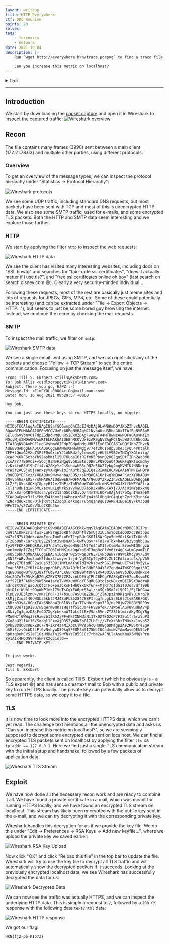 ```yaml
---
layout: writeup
title: HTTP Everywhere
ctf: DDC Reunion
points: 20
solves: 
tags: 
    - forensics
    - network
date: 2021-10-04
description: |-
    Run `wget http://everywhere.hkn/trace.pcapng` to find a trace file with lots of unencrypted traffic.
    
    Can you increase this metric on localhost?
---
```

<details> 
    <summary>tl;dr</summary>
    Inspect SMTP packets to find an e-mail sharing a key pair to run HTTPS locally.
    Use the private key to decrypt HTTPS data sent over localhost.
    Flag is in the decrypted HTTP response data.
</details>

***

## Introduction

We start by downloading the [packet capture](/assets/CTFs/2021/DDC-Reunion/trace.pcapng) and open it in Wireshark to inspect the captured traffic:
![Wireshark overview](/assets/CTFs/2021/DDC-Reunion/wireshark-overview.png)

## Recon

The file contains many frames (3990) sent between a main client (172.21.78.63) and multiple other parties, using different protocols.

### Overview

To get an overview of the message types, we can inspect the protocol hierarchy under "Statistics -> Protocol Hierarchy":

![Wireshark protocols](/assets/CTFs/2021/DDC-Reunion/wireshark-protocols.png)

We see some UDP traffic, including standard DNS requests, but most packets have been sent with TCP and most of this is unencrypted HTTP data. We also see some SMTP traffic, used for e-mails, and some encrypted TLS packets. Both the HTTP and SMTP data seem interesting and we explore those further.

### HTTP

We start by applying the filter `http` to inspect the web requests:

![Wireshark HTTP data](/assets/CTFs/2021/DDC-Reunion/wireshark-http.png)

We see the client has visited many interesting websites, including docs on "SSL howto" and searches for "fair-trade ssl certificates", "does it actually matter if i use tls?", and "free ssl certificates online oh boy" (last search on search.disney.com :smile:). Clearly a very security-minded individual...

Following these requests, most of the rest are basically just meme sites and lots of requests for JPEGs, GIFs, MP4, etc. Some of these could potentially be interesting (and can be extracted under "File -> Export Objects -> HTTP..."), but seems to just be some bored guy browsing the internet. Instead, we continue the recon by checking the mail requests.

### SMTP

To inspect the mail traffic, we filter on `smtp`:

![Wireshark SMTP data](/assets/CTFs/2021/DDC-Reunion/wireshark-smtp.png)

We see a single email sent using SMTP, and we can right-click any of the packets and choose "Follow -> TCP Stream" to see the entire communication. Focusing on just the message itself, we have:

    From: Till S. Eksbert <tills@eksbert.com>
    To: Bob Allis <usdlxoropgytikkivl@ianvvn.com>
    Subject: There you go, EZPZ :-)
    Message-Id: <E1mFY0L-00004c-On@mail.man.com>
    Date: Mon, 16 Aug 2021 08:29:57 +0000

    Hey Bob,

    You can just use these keys to run HTTPS locally, no biggie:

    -----BEGIN CERTIFICATE-----
    MIIDbTCCAlWgAwIBAgIUSafSO6wmpOhCZdEJNzDAj9L+WB8wDQYJKoZIhvcNAQEL
    BQAwRTELMAkGA1UEBhMCQVUxEzARBgNVBAgMClNvbWUtU3RhdGUxITAfBgNVBAoM
    GEludGVybmV0IFdpZGdpdHMgUHR5IEx0ZDAgFw0yMTA4MTUwNzAwNDFaGA8yMTIx
    MDcyMjA3MDA0MVowRTELMAkGA1UEBhMCQVUxEzARBgNVBAgMClNvbWUtU3RhdGUx
    ITAfBgNVBAoMGEludGVybmV0IFdpZGdpdHMgUHR5IEx0ZDCCASIwDQYJKoZIhvcN
    AQEBBQADggEPADCCAQoCggEBAMas0MHwkMgg977ef20CI6QpyuKe3CyQu4VKtalk
    ZEF+fQnaG2VXqZSPfFQuGxinYJ1ANRdzfyfemmzDjvHU3tV9B2eTNZqYXGtoiig/
    OcWdPX6kFScYoYh9JasbKjl15U7OUqe1OtR2fmK5PbynQ2H8JquSDtTIRn2Wq3dU
    yxoArr7TB9VCi+v5Ocj9ZNvHiHgq9vbKiBtsJDBPLP08QoWQ4Qo6RFq8RTucmdhy
    /zKx4fnR3U19h7fi4zW28KyYzCsSuh4whBSeDNZq56WZ7ykgJmqMVMIKlNNDoigc
    wrW5r2ACSjw0jeanxzyVXHqKvioIrAuYbJqZOIQaZRIKmE8CAwEAAaNTMFEwHQYD
    VR0OBBYEFKyzXYUDAOUv9Nyvahha/EO5//skMB8GA1UdIwQYMBaAFKyzXYUDAOUv
    9Nyvahha/EO5//skMA8GA1UdEwEB/wQFMAMBAf8wDQYJKoZIhvcNAQELBQADggEB
    ALZ/EjOkssUOXqI8pcyRI2ezTHPjzThBY0oWZ4OGmUrdMSzHDWXJXffbWFYAFtia
    7KT1n8dHiq1wF6MLxsxvLKLgMrkSsVyXwD37aSDJxWbNGCAXj/J/AjUiMYpBxxmQ
    L7JnxSzrQXBTNBJss4/p0Y213hQ5CiKDivO/44mTNiUOPoOAjA4tFbXgnT4n8eEM
    5CWo9wGpwr3i1sYbKd341Kmm2joAMpraz64Rjn4t6l8HqUrO4qLghZyrHX9insXa
    hZNoFdd6kCmOFOjkjRmY3tZ2cqOTd4ksqJT8bmqzn8q6zDAR8H1E0e18V/kV3bQd
    MPeT7b/yEZwOsV3Lq7KDL4A=
    -----END CERTIFICATE-----


    -----BEGIN PRIVATE KEY-----
    MIIEvwIBADANBgkqhkiG9w0BAQEFAASCBKkwggSlAgEAAoIBAQDGrNDB8JDIIPe+
    3n9tAiOkKcrintwskLuFSrWpZGRBfn0J2htlV6mUj3xULhsYp2CdQDUXc38n3pps
    w47x1N7VfQdnkzWamFxraIooPznFnT1+pBUnGKGIfSWrGyo5deVOzlKntTrUdn5i
    uT28p0Nh/Carkg7UyEZ9lqt3VMsaAK6+0wfVQovr+TnI/WTbx4h4Kvb2yogbbCQw
    Tyz9PEKFkOEKOkRavEU7nJnYcv8yseH50d1NfYe34uM1tvCsmMwrEroeMIQUngzW
    auelme8pICZqjFTCCpTTQ6IoHMK1ua9gAko8NI3mp8c8lVx6ir4qCKwLmGyamTiE
    GmUSCphPAgMBAAECggEBAJnIGq6Drw25twqe3rNZ/IyNbOWNYY99WCkMcyDy/EdV
    ySNfF+WRvUmo5uuh5Idox3fwwyer1rjdrVqS5Ip74yAM7zZU1CEd3iuld4s/pVA5
    LehgyZ7BigdEF2wiUsS3ZQ9i1MfLmAXs0ldIW2kzbwzhSG11WNWLUETV41My5yLw
    FmAu55P3s7YRltXJpzppcDkPyU5Ja7Qfbf9nSHhE604Y5V7enNo4TWKF9Rgoi30I
    zq68OnsgwUfyUgJ8Yff6bSVJrLKGuPkxN99ht8F81Ry40Qi6EaeVVb3bQDOdRxc4
    Mmc2G7o7k95sKqBZGqKZEYX7E7ZPJvcnLDEYqTPhC8ECgYEA8XpDY+07ubRsvmFK
    4rf97IBfFAKkoPHW5heA1afeTVVVXuWVFdYF6QRUS3to1scNB+cmBIIk9X3WdrWD
    adro8Xt9BjWaoUcQtCTFo+paJCKsH1HhQYKGKf6n++MjRT7q1dG1T0JoavdfT99b
    ghtD1rfWUhlt9DxWNPJmk17VcTsCgYEA0p+S3wl/snSQk0Sm2xl9QI1/FjIbCGaw
    zlpDVyJE3lznO+/mKYIP6F+37+bsLu7ASUKeZZNLBjZlmJpziNDRIqvBYB10rq7R
    XkMjjZiq3f4GoWQbs5kbtJMJ4BaPLS528478BPIrqqfnpgL5r8LGlJtvEAR6/G8l
    kNR+b33yA/0CgYEAk6Nh8oWIH6lNVzTa+TTvHhr6hpx7FR/nePRjw72H8BY9RPDv
    LtOU93u7Ig9I8Q/wSqWrm9QKTsHqTtf5ic3a4FHVBefeK77sWoelAuv0wuUkAV4p
    b8kiyCg3gozD8sFeCO7XgKckeknWT1pLc4fB+VSax8VecZY2StbtmirAKyMCgYBg
    PMuGH7f6WWqJ789xwzbI3R5ZjPFvKETXNMUaNi1TkQ2TBG2dP7F3Eu1fr5rxYuP3
    VXo8nU2lfAt16/Soagl1FxeXjD35ZyWBNZo0I7LHFj//VFeX+3h+TMUxX/1xvo5Z
    gVbEB8dOBcRBxZBC7/N+iXr4zaNIXpzCjWVsGhcQHQKBgQDMagp2As2KBSXreEgA
    uAMiEzzsGxbD5LPt6vNvhywD3Qkq5FE8M3m3I75NLIUOadmoNzYAmMwvqDEk54vF
    6p0zq8nMCVSIeC1OzHMBeTn19NfNsYE05S1Cc7rba2wAENLlaAsuKmuX3MMQYPrn
    8y1Aix4HDUGVPFakPrKXq31olQ==
    -----END PRIVATE KEY-----


    It just works. 

    Best regards,
    Till S. Eksbert

So apparently, the client is called Till S. Eksbert (which he obviously is - a TLS expert :smile:) and has sent a cleartext mail to Bob with a public and private key to run HTTPS locally. The private key can potentially allow us to decrypt some HTTPS data, so we copy it to a file.

### TLS

It is now time to look more into the encrypted HTTPS data, which we can't yet read. The challenge text mentions all the unencrypted data and asks us "Can you increase this metric on localhost?", so we are seemingly supposed to decrypt some encrypted data sent on localhost. We can find all encrypted TLS packets sent on localhost by applying the filter `tls && ip.addr == 127.0.0.1`. Here we find just a single TLS communication stream with the initial setup and handshake, followed by a few packets of application data:

![Wireshark TLS Stream](/assets/CTFs/2021/DDC-Reunion/wireshark-tls.png)

## Exploit

We have now done all the necessary recon work and are ready to combine it all. We have found a private certificate in a mail, which was meant for running HTTPS locally, and we have found an encrypted TLS stream on localhost. This stream has likely been encrypted with the public key sent in the e-mail, and we can try decrypting it with the corresponding private key.

Wireshark handles this decryption for us if we provide the key file. We do this under "Edit -> Preferences -> RSA Keys -> Add new keyfile...", where we upload the private key we saved earlier:

![Wireshark RSA Key Upload](/assets/CTFs/2021/DDC-Reunion/wireshark-key.png)

Now click "OK" and click "Reload this file" in the top bar to update the file. Wireshark will try to use the key file to decrypt all TLS traffic and will automatically show the decrypted packets if it succeeds. Looking at the previously encrypted localhost data, we see Wireshark has successfully decrypted the data for us:

![Wireshark Decrypted Data](/assets/CTFs/2021/DDC-Reunion/wireshark-decrypted.png)

We can now see the traffic was actually HTTPS, and we can inspect the underlying HTTP data. This is simply a request to `/`, followed by a `200 OK` response with the following data `text/html` data:

![Wireshark HTTP response](/assets/CTFs/2021/DDC-Reunion/wireshark-https.png)

We got our flag!

    HKN{fj2-pS-KIo7Z}
